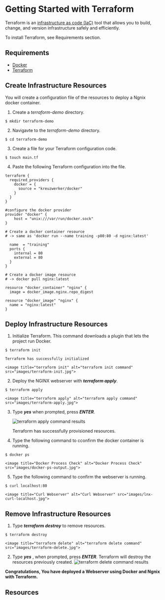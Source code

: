 # Getting Started with Terraform

Terraform is an [infrastructure as code (IaC)](https://www.terraform.io/docs/glossary#infrastructure-as-code) tool that allows you to build, change, and version infrastructure safely and efficiently. 

To install Terraform, see Requirements section.

## Requirements
 
 - [Docker](https://www.docker.com/)
 - [Terraform](https://www.terraform.io/downloads.html) 
 
## Create Infrastructure Resources
 You will create a configuration file of the resources to deploy a Ngnix docker container.  

1. Create a  _terraform-demo_ directory.

```shell
$ mkdir terraform-demo
```
2. Navigavte to the _terraform-demo_ directory.
```shell
$ cd terraform-demo
```


3. Create a file for your Terraform configuration code.

```shell
$ touch main.tf
```

4. Paste the following Terraform configuration into the file.

```hcl
terraform {
  required_providers {
    docker = {
      source = "kreuzwerker/docker"
    }
  }
}

#configure the docker provider
provider "docker" {
    host = "unix:///var/run/docker.sock"
}

# Create a docker container resource
# -> same as 'docker run --name training -p80:80 -d nginx:latest'

  name  = "training"
  ports {
    internal = 80
    external = 80
  }
}

# Create a docker image resource
# -> docker pull nginx:latest

resource "docker_container" "nginx" {
  image = docker_image.nginx.repo_digest

resource "docker_image" "nginx" {
  name = "nginx:latest"
}
```

## Deploy Infrastructure Resources
1. Initialize Terraform. 
This command downloads a plugin that lets the project run Docker. 

```shell
$ terraform init
```

	Terraform has successfully initialized

    <image title="terraform init" alt="terraform init command" src="images/terraform-init.jpg">

2. Deploy the NGINX webserver with ***_terraform apply_***.  
```shell
$ terraform apply
```

	<image title="terraform apply" alt="terraform apply command" src="images/terraform-apply.jpg">

3. Type ***_yes_*** when prompted, press ***_ENTER_***.

	<image title="terraform apply completed" alt="terraform apply command results" src="images/terraform-apply-complete.jpg">

	Terraform has successfully provisioned resources.

4. Type the following command to cconfirm the docker container is running. 
```shell
$ docker ps
```
	<image title="Docker Process Check" alt="Docker Process Check" src="images/docker-ps-output.jpg">


5. Type the following command to confirm the webserver is running.
```shell 
$ curl localhost:80
```
	<image title="Curl Webserver" alt="Curl Webserver" src="images/lnx-curl-localhost.jpg">


## Remove Infrastructure Resources

1. Type ***_terraform destroy_***  to remove resources.
```shell
$ terraform destroy
```
	<image title="terraform delete" alt="terraform delete command" src="images/terraform-delete.jpg">

2. Type ***_yes_*** , when prompted, press ***_ENTER_***. 
Terraform will destroy the resources previously created.
	<image title="terraform delete completed" alt="terraform delete command results" src="images/terraform-delete-complete.jpg">

**Congratulations, You have deployed a Webserver using Docker and Ngnix with Terraform.**

## Resources

<other links>
